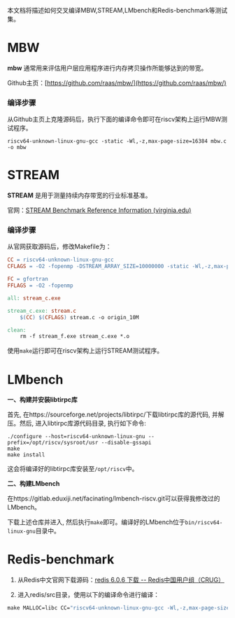 本文档将描述如何交叉编译MBW,STREAM,LMbench和Redis-benchmark等测试集。

# MBW

**mbw** 通常用来评估用户层应用程序进行内存拷贝操作所能够达到的带宽。

Github主页：[https://github.com/raas/mbw/](https://github.com/raas/mbw/)

### 编译步骤

从Github主页上克隆源码后，执行下面的编译命令即可在riscv架构上运行MBW测试程序。

```shell
riscv64-unknown-linux-gnu-gcc -static -Wl,-z,max-page-size=16384 mbw.c -o mbw
```

# STREAM

**STREAM** 是用于测量持续内存带宽的行业标准基准。

官网：[STREAM Benchmark Reference Information (virginia.edu)](https://www.cs.virginia.edu/stream/ref.html)

### 编译步骤

从官网获取源码后，修改Makefile为：

```makefile
CC = riscv64-unknown-linux-gnu-gcc
CFLAGS = -O2 -fopenmp -DSTREAM_ARRAY_SIZE=10000000 -static -Wl,-z,max-page-size=16384

FC = gfortran
FFLAGS = -O2 -fopenmp

all: stream_c.exe

stream_c.exe: stream.c
	$(CC) $(CFLAGS) stream.c -o origin_10M

clean:
	rm -f stream_f.exe stream_c.exe *.o
```

使用`make`运行即可在riscv架构上运行STREAM测试程序。

# LMbench

**一、构建并安装libtirpc库**

首先, 在https://sourceforge.net/projects/libtirpc/下载libtirpc库的源代码, 并解压。然后, 进入libtirpc库源代码目录, 执行如下命令:

```
./configure --host=riscv64-unknown-linux-gnu --prefix=/opt/riscv/sysroot/usr --disable-gssapi
make
make install
```

这会将编译好的libtirpc库安装至`/opt/riscv`中。

**二、构建LMbench**

在https://gitlab.eduxiji.net/facinating/lmbench-riscv.git可以获得我修改过的LMbench。

下载上述仓库并进入, 然后执行`make`即可。编译好的LMbench位于`bin/riscv64-linux-gnu`目录中。

# Redis-benchmark

1. 从Redis中文官网下载源码：[redis 6.0.6 下载 -- Redis中国用户组（CRUG）](http://www.redis.cn/download.html)

2. 进入redis/src目录，使用以下的编译命令进行编译：

```makefile
make MALLOC=libc CC="riscv64-unknown-linux-gnu-gcc -Wl,-z,max-page-size=16384" CXX=riscv64-unknown-linux-gnu-g++ AR=riscv64-unknown-linux-gnu-ar RANLIB=riscv64-unknown-linux-gnu-ranlib NM=riscv64-unknown-linux-gnu-nm CFLAGS="-static" LDFLAGS=-static -j64 
```







